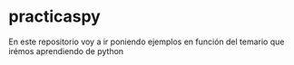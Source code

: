 # practicaspy
En este repositorio voy a ir poniendo ejemplos en función del temario que irémos aprendiendo de python
